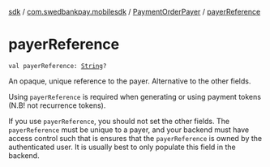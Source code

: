 [sdk](../../index.md) / [com.swedbankpay.mobilesdk](../index.md) / [PaymentOrderPayer](index.md) / [payerReference](./payer-reference.md)

# payerReference

`val payerReference: `[`String`](https://kotlinlang.org/api/latest/jvm/stdlib/kotlin/-string/index.html)`?`

An opaque, unique reference to the payer. Alternative to the other fields.

Using `payerReference` is required when generating or using payment tokens (N.B! not
recurrence tokens).

If you use `payerReference`, you should not set the other fields.
The `payerReference` must be unique to a payer, and your backend must have access control
such that is ensures that the `payerReference` is owned by the authenticated user.
It is usually best to only populate this field in the backend.

